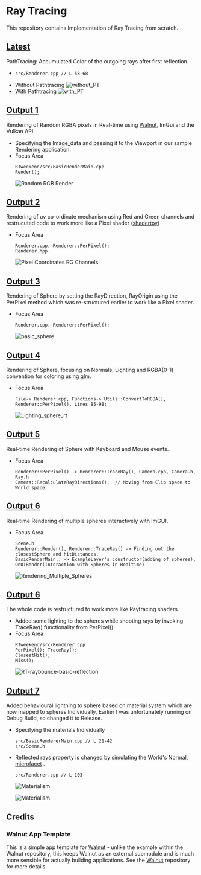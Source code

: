 # Ray Tracing
This repository contains Implementation of Ray Tracing from scratch.

## [Latest](https://github.com/rajashekarkasturi/RTweekend)
PathTracing: Accumulated Color of the outgoing rays after first reflection.
*   ```
    src/Renderer.cpp // L 58-68
    ```
* Without Pathtracing
    ![without_PT](/assets/images/Without_Pathtracing.PNG)
* With Pathtracing
    ![with_PT](/assets/images/PT_Accumulated.PNG)


## [Output 1](https://github.com/rajashekarkasturi/RTweekend/tree/b3c1bf220b838ce092d41051aca96c856ba9dd01)
Rendering of Random RGBA pixels in Real-time using [Walnut](https://github.com/TheCherno/Walnut), ImGui and the Vulkan API.
* Specifying the Image_data and passing it to the Viewport in our sample Rendering application.
* Focus Area
    ``` 
    RTweekend/src/BasicRenderMain.cpp
    Render();
    ```
    ![Random RGB Render](/assets/images/RandomRenderRGB.PNG)

## [Output 2](https://github.com/rajashekarkasturi/RTweekend/tree/a4f5e609ffc351f5c17af4dabd3da37062941467)
Rendering of uv co-ordinate mechanism using Red and Green channels and restrucuted code to work more like a Pixel shader ([shadertoy](https://www.shadertoy.com/view/7scBz7))

* Focus Area
    ```
    Renderer.cpp, Renderer::PerPixel();
    Renderer.hpp
    ```
    ![Pixel Coordinates RG Channels](/assets/images/PixelationUVCoordinates.png)

## [Output 3](https://github.com/rajashekarkasturi/RTweekend/tree/88a1f98436a4f09d9745105d3217cfb7196f984d)
Rendering of Sphere by setting the RayDirection, RayOrigin using the PerPixel method which was re-structured earlier to work like a Pixel shader.
* Focus Area
    ```
    Renderer.cpp, Renderer::PerPixel();
    ```
    ![basic_sphere](/assets/images/RayTraced-sphere1.png)

## [Output 4](https://github.com/rajashekarkasturi/RTweekend/tree/ffdaebdac500b3b356fb25e49231bbb379e98c4a)
Rendering of Sphere, focusing on Normals, Lighting and RGBA(0-1) convention for coloring using glm.
* Focus Area
    ```
    File-> Renderer.cpp, Functions-> Utils::ConvertToRGBA(), Renderer::PerPixel(), Lines 85-98;
    ```
    ![Lighting_sphere_rt](/assets/images/Lighting_Shading_rt.PNG)


## [Output 5](https://github.com/rajashekarkasturi/RTweekend/tree/e2c5bda2e08f64649a91892da7aec5e5d58adf0b)
Real-time Rendering of Sphere with Keyboard and Mouse events.
* Focus Area
    ```
    Renderer::PerPixel() -> Renderer::TraceRay(), Camera.cpp, Camera.h, Ray.h
    Camera::RecalculateRayDirections();  // Moving from Clip space to World space
    ```

## [Output 6](https://github.com/rajashekarkasturi/RTweekend/tree/d582a6c8b5eaef53472454ece3999b0390fcc27d)
Real-time Rendering of multiple spheres interactively with ImGUI.
* Focus Area
    ```
    Scene.h
    Renderer::Render(), Renderer::TraceRay() -> Finding out the closestSphere and hitDistances.
    BasicRenderMain:: -> ExampleLayer's constructor(adding of spheres), OnUIRender(Interaction with Spheres in Realtime)
    ```
    ![Rendering_Multiple_Spheres](/assets//images/RT-multipleSpheres.png)

## [Output 6](https://github.com/rajashekarkasturi/RTweekend/tree/045263854eab5e678c9f28499eb50502ce60fd21)
The whole code is restructured to work more like Raytracing shaders.
* Added some lighting to the spheres while shooting rays by invoking TraceRay() functionality from PerPixel(). 
* Focus Area
    ```
    RTweekend/src/Renderer.cpp
    PerPixel(); TraceRay();
    ClosestHit();
    Miss();
    ```
    ![RT-raybounce-basic-reflection](/assets//images/RT-Raybouncing-basic-reflection.png)

## [Output 7](https://github.com/rajashekarkasturi/RTweekend/tree/666f1f62826ffd9dcdab6f389f1f85e424879234)
Added behavioural lightning to sphere based on material system which are now mapped to spheres Individually, Earlier I was unfortunately running on Debug Build, so changed it to Release.
* Specifying the materials Individually
    ```
    src/BasicRendererMain.cpp // L 21-42
    src/Scene.h 
    ```
* Reflected rays property is changed by simulating the World's Normal, [microfacet](https://www.pbr-book.org/3ed-2018/Reflection_Models/Microfacet_Models) .
    ```
    src/Renderer.cpp // L 103
    ```
    ![Materialism](/assets/images/materials_PBR_1.png)

    ![Materialism](/assets/images/materials_PBR_2.png)

## Credits
### Walnut App Template

This is a simple app template for [Walnut](https://github.com/TheCherno/Walnut) - unlike the example within the Walnut repository, this keeps Walnut as an external submodule and is much more sensible for actually building applications. See the [Walnut](https://github.com/TheCherno/Walnut) repository for more details.
